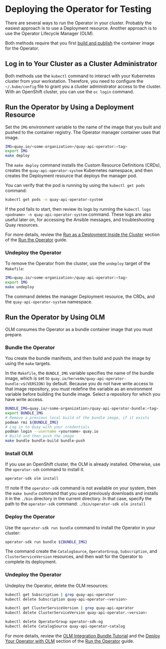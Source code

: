 # Deploying the Operator for Testing

There are several ways to run the Operator in your cluster.
Probably the easiest approach is to use a Deployment resource.
Another approach is to use the Operator Lifecycle Manager (OLM).

Both methods require that you first [build and publish](building.md) the container image for the Operator.


## Log in to Your Cluster as a Cluster Administrator

Both methods use the `kubectl` command to interact with your Kubernetes cluster from your workstation.
Therefore, you need to configure the `~/.kube/config` file to grant you a cluster administrator access to the cluster.
With an OpenShift cluster, you can use the `oc login` command.


## Run the Operator by Using a Deployment Resource

Set the `IMG` environment variable to the name of the image that you built and pushed to the container registry.
The Operator manager container uses that image.

```sh
IMG=quay.io/<some-organization>/quay-api-operator:<tag>
export IMG
make deploy
```

The `make deploy` command installs the Custom Resource Definitions (CRDs), creates the `quay-api-operator-system` Kubernetes namespace, and then creates the Deployment resource that deploys the manager pod.

You can verify that the pod is running by using the `kubectl get pods` command:

```sh
kubectl get pods -n quay-api-operator-system
```

If the pod fails to start, then review its logs by running the `kubectl logs <podname> -n quay-api-operator-system` command.
These logs are also useful later on, for accessing the Ansible messages, and troubleshooting Quay resources.

For more details, review the [Run as a Deployment Inside the Cluster][] section of the [Run the Operator][] guide.

### Undeploy the Operator

To remove the Operator from the cluster, use the `undeploy` target of the `Makefile`:

```sh
IMG=quay.io/<some-organization>/quay-api-operator:<tag>
export IMG
make undeploy
```

The command deletes the manager Deployment resource, the CRDs, and the `quay-api-operator-system`  namespace.


## Run the Operator by Using OLM

OLM consumes the Operator as a bundle container image that you must prepare.

### Bundle the Operator

You create the bundle manifests, and then build and push the image by using the `make` targets.

In the `Makefile`, the `BUNDLE_IMG` variable specifies the name of the bundle image, which is set to `quay.io/herve4m/quay-api-operator-bundle:v$(VERSION)` by default.
Because you do not have write access to that image repository, you must redefine the variable as an environment variable before building the bundle image.
Select a repository for which you have write access.

```sh
BUNDLE_IMG=quay.io/<some-organization>/quay-api-operator-bundle:<tag>
export BUNDLE_IMG
# Remove a previous local build of the bundle image, if it exists
podman rmi ${BUNDLE_IMG}
# Log in to Quay with your credentials
podman login --username <yourname> quay.io
# Build and then push the image
make bundle bundle-build bundle-push
```

### Install OLM

If you use an OpenShift cluster, the OLM is already installed.
Otherwise, use the `operator-sdk` command to install it.

```sh
operator-sdk olm install
```

!!! note
    If the `operator-sdk` command is not available on your system, then the `make bundle` command that you used previously downloads and installs it in the `./bin` directory in the current directory.
    In that case, specify the path to the `operator-sdk` command: `./bin/operator-sdk olm install`

### Deploy the Operator

Use the `operator-sdk run bundle` command to install the Operator in your cluster:

```sh
operator-sdk run bundle ${BUNDLE_IMG}
```

The command create the `CatalogSource`, `OperatorGroup`, `Subscription`, and `ClusterServiceVersion` resources, and then wait for the Operator to complete its deployment.

### Undeploy the Operator

Undeploy the Operator, delete the OLM resources:

```sh
kubectl get Subscription | grep quay-api-operator
kubectl delete Subscription quay-api-operator-<version>

kubectl get ClusterServiceVersion | grep quay-api-operator
kubectl delete ClusterServiceVersion quay-api-operator.<version>

kubectl delete OperatorGroup operator-sdk-og
kubectl delete CatalogSource quay-api-operator-catalog
```

For more details, review the [OLM Integration Bundle Tutorial][] and the [Deploy Your Operator with OLM][] section of the [Run the Operator][] guide.

[Run the Operator]: https://sdk.operatorframework.io/docs/building-operators/ansible/tutorial/#run-the-operator
[Run as a Deployment Inside the Cluster]: https://sdk.operatorframework.io/docs/building-operators/ansible/tutorial/#2-run-as-a-deployment-inside-the-cluster
[Deploy Your Operator with OLM]: https://sdk.operatorframework.io/docs/building-operators/ansible/tutorial/#3-deploy-your-operator-with-olm
[OLM Integration Bundle Tutorial]: https://sdk.operatorframework.io/docs/olm-integration/tutorial-bundle/
